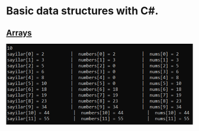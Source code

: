 # Basic data structures with C#.

## [Arrays](https://github.com/AtakanTurgut/DataStructures_Basic/blob/main/arrays/arrays/Program.cs) 
![](pictures/arrays.png)